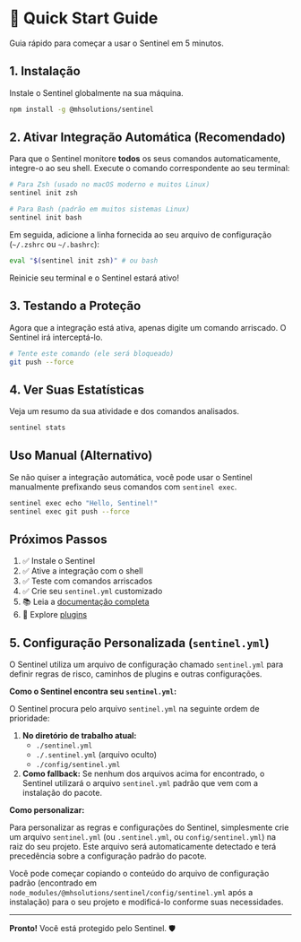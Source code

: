 # 🚀 Quick Start Guide

Guia rápido para começar a usar o Sentinel em 5 minutos.

## 1. Instalação

Instale o Sentinel globalmente na sua máquina.

```bash
npm install -g @mhsolutions/sentinel
```

## 2. Ativar Integração Automática (Recomendado)

Para que o Sentinel monitore **todos** os seus comandos automaticamente, integre-o ao seu shell. Execute o comando correspondente ao seu terminal:

```bash
# Para Zsh (usado no macOS moderno e muitos Linux)
sentinel init zsh

# Para Bash (padrão em muitos sistemas Linux)
sentinel init bash
```

Em seguida, adicione a linha fornecida ao seu arquivo de configuração (`~/.zshrc` ou `~/.bashrc`):

```bash
eval "$(sentinel init zsh)" # ou bash
```

Reinicie seu terminal e o Sentinel estará ativo!

## 3. Testando a Proteção

Agora que a integração está ativa, apenas digite um comando arriscado. O Sentinel irá interceptá-lo.

```bash
# Tente este comando (ele será bloqueado)
git push --force
```

## 4. Ver Suas Estatísticas

Veja um resumo da sua atividade e dos comandos analisados.

```bash
sentinel stats
```

## Uso Manual (Alternativo)

Se não quiser a integração automática, você pode usar o Sentinel manualmente prefixando seus comandos com `sentinel exec`.

```bash
sentinel exec echo "Hello, Sentinel!"
sentinel exec git push --force
```

## Próximos Passos

1. ✅ Instale o Sentinel
2. ✅ Ative a integração com o shell
3. ✅ Teste com comandos arriscados
4. ✅ Crie seu `sentinel.yml` customizado
5. 📚 Leia a [documentação completa](../README.md)
6. 🔌 Explore [plugins](./PLUGIN_GUIDE.md)

## 5. Configuração Personalizada (`sentinel.yml`)

O Sentinel utiliza um arquivo de configuração chamado `sentinel.yml` para definir regras de risco, caminhos de plugins e outras configurações.

**Como o Sentinel encontra seu `sentinel.yml`:**

O Sentinel procura pelo arquivo `sentinel.yml` na seguinte ordem de prioridade:

1.  **No diretório de trabalho atual:**
    *   `./sentinel.yml`
    *   `./.sentinel.yml` (arquivo oculto)
    *   `./config/sentinel.yml`
2.  **Como fallback:** Se nenhum dos arquivos acima for encontrado, o Sentinel utilizará o arquivo `sentinel.yml` padrão que vem com a instalação do pacote.

**Como personalizar:**

Para personalizar as regras e configurações do Sentinel, simplesmente crie um arquivo `sentinel.yml` (ou `.sentinel.yml`, ou `config/sentinel.yml`) na raiz do seu projeto. Este arquivo será automaticamente detectado e terá precedência sobre a configuração padrão do pacote.

Você pode começar copiando o conteúdo do arquivo de configuração padrão (encontrado em `node_modules/@mhsolutions/sentinel/config/sentinel.yml` após a instalação) para o seu projeto e modificá-lo conforme suas necessidades.

---

**Pronto!** Você está protegido pelo Sentinel. 🛡️
